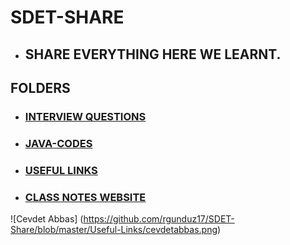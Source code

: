 # SDET-SHARE


- ## SHARE EVERYTHING HERE WE LEARNT. 




 ## FOLDERS

- ### [INTERVIEW QUESTIONS](https://github.com/rgunduz17/SDET-Share/blob/master/INTERVIEW/INTERVIEW%20QUESTIONS)

- ### [JAVA-CODES](https://github.com/rgunduz17/SDET-Share/tree/master/JAVA-CODES)

- ### [USEFUL LINKS](https://github.com/rgunduz17/SDET-Share/tree/master/Useful-Links)

- ### [CLASS NOTES WEBSITE](https://rgunduz17.github.io/SDET-Share/) 
  
  
  
![Cevdet Abbas]
(https://github.com/rgunduz17/SDET-Share/blob/master/Useful-Links/cevdetabbas.png)






